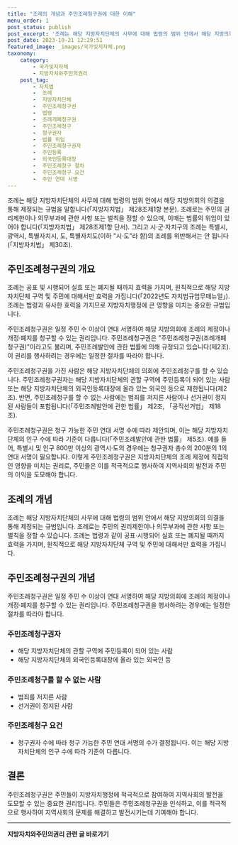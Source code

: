 ```yaml
---
title: "조례의 개념과 주민조례청구권에 대한 이해"
menu_order: 1
post_status: publish
post_excerpt: '조례는 해당 지방자치단체의 사무에 대해 법령의 범위 안에서 해당 지방의회의 의결을 통해 제정되는 규범을 말합니다  지방자치법  제28조제1항 본문 . 조례로는 주민의 권리제한이나 의무부과에 관한 사항 또는 벌칙을 정할 수 있으며, 이때는 법률의 위임이 있어야 합니다  지방자치법  제28조제1항 단서 . 그리고 시 군 자치구의 조례는 특별시, 광역시, 특별자치시, 도, 특별자치도 이하  시 도 라 함 의 조례를 위반해서는 안 됩니다  지방자치법  제30조 .'
post_date: 2023-10-21 12:29:51
featured_image: _images/국가및지자체.png
taxonomy:
    category:
        - 국가및지자체
        - 지방자치와주민의권리
    post_tag:
        - 자치법
        -  조례
        -  지방자치단체
        -  주민조례청구권
        -  법령
        -  조례개폐청구권
        -  주민조례청구
        -  청구권자
        -  법률 위임
        -  주민조례청구권자
        -  주민등록
        -  외국인등록대장
        -  주민조례청구 절차
        -  주민조례청구 요건
        -  주민 연대 서명
---
```



조례는 해당 지방자치단체의 사무에 대해 법령의 범위 안에서 해당 지방의회의 의결을 통해 제정되는 규범을 말합니다(「지방자치법」 제28조제1항 본문). 조례로는 주민의 권리제한이나 의무부과에 관한 사항 또는 벌칙을 정할 수 있으며, 이때는 법률의 위임이 있어야 합니다(「지방자치법」 제28조제1항 단서). 그리고 시·군·자치구의 조례는 특별시, 광역시, 특별자치시, 도, 특별자치도(이하 "시·도"라 함)의 조례를 위반해서는 안 됩니다(「지방자치법」 제30조).

## 주민조례청구권의 개요

조례는 공표 및 시행되어 실효 또는 폐지될 때까지 효력을 가지며, 원칙적으로 해당 지방자치단체 구역 및 주민에 대해서만 효력을 가집니다(「2022년도 자치법규업무매뉴얼」). 조례는 법령과 유사한 효력을 가지므로 지방자치행정에 큰 영향을 미치는 중요한 규범입니다.

주민조례청구권은 일정 주민 수 이상이 연대 서명하여 해당 지방의회에 조례의 제정이나 개정·폐지를 청구할 수 있는 권리입니다. 주민조례청구권은 "주민조례청구권(조례개폐청구권)"이라고도 불리며, 주민조례발안에 관한 법률에 의해 규정되고 있습니다(제2조). 이 권리를 행사하려는 경우에는 일정한 절차를 따라야 합니다.

주민조례청구권을 가진 사람은 해당 지방자치단체의 의회에 주민조례청구를 할 수 있습니다. 주민조례청구권자는 해당 지방자치단체의 관할 구역에 주민등록이 되어 있는 사람 또는 해당 지방자치단체의 외국인등록대장에 올라 있는 외국인 등으로 제한됩니다(제2조). 반면, 주민조례청구를 할 수 없는 사람에는 범죄를 저지른 사람이나 선거권이 정지된 사람들이 포함됩니다(「주민조례발안에 관한 법률」 제2조, 「공직선거법」 제18조).

주민조례청구권은 청구 가능한 주민 연대 서명 수에 따라 제안되며, 이는 해당 지방자치단체의 인구 수에 따라 기준이 다릅니다(「주민조례발안에 관한 법률」 제5조). 예를 들어, 특별시 및 인구 800만 이상의 광역시·도의 경우에는 청구권자 총수의 200분의 1의 연대 서명이 필요합니다. 이렇게 주민조례청구권은 지방자치단체의 조례 제정에 직접적인 영향을 미치는 권리로, 주민들은 이를 적극적으로 행사하여 지역사회의 발전과 주민의 이익을 도모해야 합니다.

## 조례의 개념

조례는 해당 지방자치단체의 사무에 대해 법령의 범위 안에서 해당 지방의회의 의결을 통해 제정되는 규범입니다. 조례로는 주민의 권리제한이나 의무부과에 관한 사항 또는 벌칙을 정할 수 있습니다. 조례는 법령과 같이 공표·시행되어 실효 또는 폐지될 때까지 효력을 가지며, 원칙적으로 해당 지방자치단체 구역 및 주민에 대해서만 효력을 가집니다.

## 주민조례청구권의 개념

주민조례청구권은 일정 주민 수 이상이 연대 서명하여 해당 지방의회에 조례의 제정이나 개정·폐지를 청구할 수 있는 권리입니다. 주민조례청구권을 행사하려는 경우에는 일정한 절차를 따라야 합니다.

### 주민조례청구권자
- 해당 지방자치단체의 관할 구역에 주민등록이 되어 있는 사람
- 해당 지방자치단체의 외국인등록대장에 올라 있는 외국인 등

### 주민조례청구를 할 수 없는 사람

- 범죄를 저지른 사람
- 선거권이 정지된 사람

### 주민조례청구 요건

- 청구권자 수에 따라 청구 가능한 주민 연대 서명의 수가 결정됩니다. 이는 해당 지방자치단체의 인구 수에 따라 기준이 다릅니다.

## 결론

주민조례청구권은 주민들이 지방자치행정에 적극적으로 참여하여 지역사회의 발전을 도모할 수 있는 중요한 권리입니다. 주민들은 주민조례청구권을 인식하고, 이를 적극적으로 행사하여 지역사회의 문제를 해결하고 발전시키는데 기여해야 합니다.
<!-- wp:separator -->
<hr class="wp-block-separator has-alpha-channel-opacity"/>
<!-- /wp:separator -->

<!-- wp:group {"backgroundColor":"base","layout":{"type":"constrained"}} -->
<div class="wp-block-group has-base-background-color has-background"><!-- wp:paragraph {"align":"center","fontSize":"medium"} -->
<p class="has-text-align-center has-large-font-size"><strong>지방자치와주민의권리 관련 글 바로가기</strong></p>
<!-- /wp:paragraph -->


<!-- wp:latest-posts
{"categories":[{"id":7159,"count":19,"description":"","link":"https://uknowlaw.com/category/%ec%a7%80%eb%b0%a9%ec%9e%90%ec%b9%98%ec%99%80%ec%a3%bc%eb%af%bc%ec%9d%98%ea%b6%8c%eb%a6%ac/","name":"지방자치와주민의권리","slug":"지방자치와주민의권리","taxonomy":"category","parent":0,"meta":[],"_links":{"self":[{"href":"https://uknowlaw.com/wp-json/wp/v2/categories/7159"}],"collection":[{"href":"https://uknowlaw.com/wp-json/wp/v2/categories"}],"about":[{"href":"https://uknowlaw.com/wp-json/wp/v2/taxonomies/category"}],"wp:post_type":[{"href":"https://uknowlaw.com/wp-json/wp/v2/posts?categories=7159"}],"curies":[{"name":"wp","href":"https://api.w.org/{rel}","templated":true}]}}],"postsToShow":100,"excerptLength":28,"postLayout":"grid","columns":2,"featuredImageAlign":"left","featuredImageSizeSlug":"large","fontSize":"small"} /--></div>
<!-- /wp:group -->